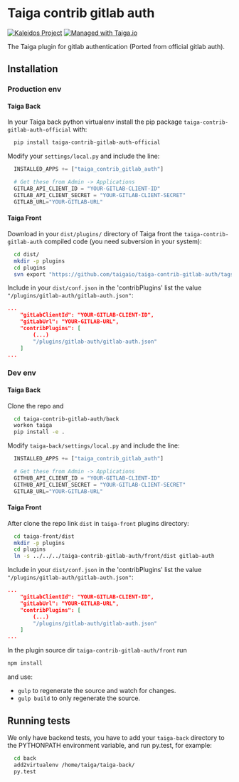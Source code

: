 Taiga contrib gitlab auth
=========================

[![Kaleidos Project](http://kaleidos.net/static/img/badge.png)](https://github.com/kaleidos "Kaleidos Project")
[![Managed with Taiga.io](https://img.shields.io/badge/managed%20with-TAIGA.io-709f14.svg)](https://tree.taiga.io/project/taiga/ "Managed with Taiga.io")

The Taiga plugin for gitlab authentication (Ported from official gitlab auth).

Installation
------------
### Production env

#### Taiga Back

In your Taiga back python virtualenv install the pip package `taiga-contrib-gitlab-auth-official` with:

```bash
  pip install taiga-contrib-gitlab-auth-official
```

Modify your `settings/local.py` and include the line:

```python
  INSTALLED_APPS += ["taiga_contrib_gitlab_auth"]

  # Get these from Admin -> Applications
  GITLAB_API_CLIENT_ID = "YOUR-GITLAB-CLIENT-ID"
  GITLAB_API_CLIENT_SECRET = "YOUR-GITLAB-CLIENT-SECRET"
  GITLAB_URL="YOUR-GITLAB-URL"
```

#### Taiga Front

Download in your `dist/plugins/` directory of Taiga front the `taiga-contrib-gitlab-auth` compiled code (you need subversion in your system):

```bash
  cd dist/
  mkdir -p plugins
  cd plugins
  svn export "https://github.com/taigaio/taiga-contrib-gitlab-auth/tags/$(pip show taiga-contrib-gitlab-auth-official | awk '/^Version: /{print $2}')/front/dist"  "gitlab-auth"
```

Include in your `dist/conf.json` in the 'contribPlugins' list the value `"/plugins/gitlab-auth/gitlab-auth.json"`:

```json
...
    "gitLabClientId": "YOUR-GITLAB-CLIENT-ID",
    "gitLabUrl": "YOUR-GITLAB-URL",
    "contribPlugins": [
        (...)
        "/plugins/gitlab-auth/gitlab-auth.json"
    ]
...
```

### Dev env

#### Taiga Back

Clone the repo and

```bash
  cd taiga-contrib-gitlab-auth/back
  workon taiga
  pip install -e .
```

Modify `taiga-back/settings/local.py` and include the line:

```python
  INSTALLED_APPS += ["taiga_contrib_gitlab_auth"]

  # Get these from Admin -> Applications
  GITHUB_API_CLIENT_ID = "YOUR-GITLAB-CLIENT-ID"
  GITHUB_API_CLIENT_SECRET = "YOUR-GITLAB-CLIENT-SECRET"
  GITLAB_URL="YOUR-GITLAB-URL"

```

#### Taiga Front

After clone the repo link `dist` in `taiga-front` plugins directory:

```bash
  cd taiga-front/dist
  mkdir -p plugins
  cd plugins
  ln -s ../../../taiga-contrib-gitlab-auth/front/dist gitlab-auth
```

Include in your `dist/conf.json` in the 'contribPlugins' list the value `"/plugins/gitlab-auth/gitlab-auth.json"`:

```json
...
    "gitLabClientId": "YOUR-GITLAB-CLIENT-ID",
    "gitLabUrl": "YOUR-GITLAB-URL",
    "contribPlugins": [
        (...)
        "/plugins/gitlab-auth/gitlab-auth.json"
    ]
...
```

In the plugin source dir `taiga-contrib-gitlab-auth/front` run

```bash
npm install
```
and use:

- `gulp` to regenerate the source and watch for changes.
- `gulp build` to only regenerate the source.

Running tests
-------------

We only have backend tests, you have to add your `taiga-back` directory to the
PYTHONPATH environment variable, and run py.test, for example:

```bash
  cd back
  add2virtualenv /home/taiga/taiga-back/
  py.test
```
